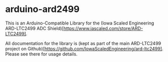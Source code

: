 # arduino-ard2499

This is an Arduino-Compatible Library for the (Iowa Scaled Engineering ARD-LTC2499 ADC Shield)[https://www.iascaled.com/store/ARD-LTC2499].

All documentation for the library is (kept as part of the main ARD-LTC2499 project on Github)[https://github.com/IowaScaledEngineering/ard-ltc2499].  Please see there for usage details.

